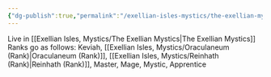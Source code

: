 ```yaml
---
{"dg-publish":true,"permalink":"/exellian-isles-mystics/the-exellian-mystics/","noteIcon":""}
---
```


Live in [[Exellian Isles, Mystics/The Exellian Mystics\|The Exellian Mystics]]
Ranks go as follows: Keviah, [[Exellian Isles, Mystics/Oraculaneum (Rank)\|Oraculaneum (Rank)]], [[Exellian Isles, Mystics/Reinhath (Rank)\|Reinhath (Rank)]], Master, Mage, Mystic, Apprentice